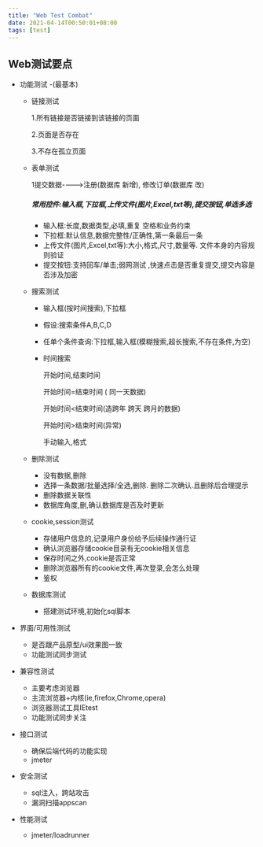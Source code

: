 ```yaml
---
title: "Web Test Combat"
date: 2021-04-14T00:50:01+08:00
tags: [test]
---
```


## Web测试要点

- 功能测试  -(最基本)

  - 链接测试

    1.所有链接是否链接到该链接的页面

    2.页面是否存在

    3.不存在孤立页面

  - 表单测试

    1提交数据---->注册(数据库 新增), 修改订单(数据库 改)

    ##### 常用控件:输入框,下拉框,上传文件(图片,Excel,txt等),提交按钮,单选多选

    - 输入框:长度,数据类型,必填,重复   空格和业务约束
    - 下拉框:默认信息,数据完整性/正确性,第一条最后一条
    - 上传文件(图片,Excel,txt等):大小,格式,尺寸,数量等. 文件本身的内容规则验证
    - 提交按钮:支持回车/单击;弱网测试 ,快速点击是否重复提交,提交内容是否涉及加密

  - 搜索测试

    - 输入框(按时间搜索),下拉框

    - 假设:搜索条件A,B,C,D

    - 任单个条件查询:下拉框,输入框(模糊搜索,超长搜索,不存在条件,为空)

    - 时间搜索

      开始时间,结束时间

      开始时间=结束时间 ( 同一天数据)

      开始时间<结束时间(造跨年 跨天 跨月的数据)

      开始时间>结束时间(异常)

      手动输入,格式

  - 删除测试

    - 没有数据,删除
    - 选择一条数据/批量选择/全选,删除.   删除二次确认.且删除后合理提示
    - 删除数据关联性
    - 数据库角度,删,确认数据库是否及时更新

  - cookie,session测试

    - 存储用户信息的,记录用户身份给予后续操作通行证
    - 确认浏览器存储cookie目录有无cookie相关信息
    - 保存时间之外,cookie是否正常
    - 删除浏览器所有的cookie文件,再次登录,会怎么处理
    - 鉴权

  - 数据库测试

    - 搭建测试环境,初始化sql脚本

- 界面/可用性测试

  - 是否跟产品原型/ui效果图一致
  - 功能测试同步测试

- 兼容性测试

  - 主要考虑浏览器
  - 主流浏览器+内核(ie,firefox,Chrome,opera)
  - 浏览器测试工具IEtest
  - 功能测试同步关注

- 接口测试

  - 确保后端代码的功能实现
  - jmeter

- 安全测试

  - sql注入，跨站攻击
  - 漏洞扫描appscan 

- 性能测试

  - jmeter/loadrunner